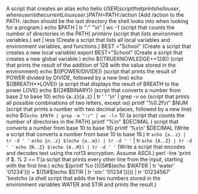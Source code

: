 A script that creates an alias
echo hello $USER (script that prints hello user, where user is the current Linux user.)
PATH=$PATH:/action (Add /action to the PATH. /action should be the last directory the shell looks into when looking for a program.)
echo $PATH | tr ":" "\n" | wc -1 (script that counts the number of directories in the PATH)
printenv (script that lists environment variables.)
set | less (Create a script that lists all local variables and environment variables, and functions.)
BEST ="School" (Create a script that creates a new local variable)
export BEST="School" (Create a script that creates a new global variable.)
echo $((TRUEKNOWLEDGE+=128)) (cript that prints the result of the addition of 128 with the value stored in the environment)
echo $((POWER/DIVIDE)) (script that prints the result of POWER divided by DIVIDE, followed by a new line)
echo $((BREATH**LOVE)) (a script that displays the result of BREATH to the power LOVE)
echo $((2#$BINARY)) (script that converts a number from base 2 to base 10)
echo {a..z}{a..z} | tr ' ' '\n' | grep -v oo (script that prints all possible combinations of two letters, except oo)
printf "%0.2f\n" $NUM (script that prints a number with two decimal places, followed by a new line)
echo $((`echo $PATH | grep -o ":/" | wc -l`+ 1)) (a script that counts the number of directories in the PATH)
printf "%\n" $DECIMAL ( script that converts a number from base 10 to base 16)
printf '%x\n' $DECIMAL (Write a script that converts a number from base 10 to base 16.)
tr `echo {a..z} | tr -d ' '` `echo {n..z} $(echo {a..m}) | tr -d ' '` | tr `echo {A..Z} | tr -d ' '` `echo {N..Z} $(echo {A..M}) | tr -d ' '` (Write a script that encodes and decodes text using the rot13 encryption. Assume ASCII.)
perl -lne 'print if $. % 2 == 1'(a script that prints every other line from the input, starting with the first line.)
echo $(printf %o $(($((5#$(echo $WATER | tr 'water' '01234'))) + $((5#$(echo $STIR | tr 'stir.' '01234'))))) | tr '01234567' 'bestcho (a shell script that adds the two numbers stored in the environment variables WATER and STIR and prints the result.)
